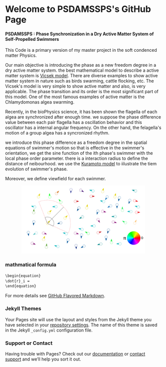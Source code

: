 # Welcome to PSDAMSSPS's GitHub Page

#### PSDAMSSPS : Phase Synchronization in a Dry Active Matter System of Self-Propelled Swimmers 

This Code is a primary version of my master project in the soft condenced matter Physics.

Our main objective is introducing the phase as a new freedom degree in a dry active matter system. the best mathematical model to describe a active matter system is [Vicsek model](https://en.wikipedia.org/wiki/Vicsek_model). There are diverse examples to show active matter system in nature such as birds swarming, cattle flocking, etc. 
The Vicsek's model is very simple to show active matter and also, is very applicable. The phase transition and its order is the most significant part of this model. One of the most famous examples of active matter is the Chlamydomonas algea swarming.

Recently, in the bioPhysics science, it has been shown the flagella of each algea are synchronized after enough time. we suppose the phase difference value between each pair flagella has a oscillation behavior and this oscillator has a internal angular frequency. On the other hand, the felagella's motion of a group algea has a syncronized rhythm. 

we introduce this phase difference as a freedom degree in the spatial equations of swimmer's motion so that is effective in the swimmer's orientation, we get the sine function of the ith phase's swimmer with the local phase order parameter. there is a interaction radius to define the distance of neibourhood. we use the [Kuramoto model](https://en.wikipedia.org/wiki/Kuramoto_model) to iilustrate the tiem evolution of swimmer's phase. 

Moreover, we define viewfield for each swimmer.

<p align="center">
  <img src="tempScheme.png" width="400px">
</p>

### mathmatical formula

```markdown
\begin{equation}
\dot{r}_i = 
\end{equation}
```

For more details see [GitHub Flavored Markdown](https://guides.github.com/features/mastering-markdown/).

### Jekyll Themes

Your Pages site will use the layout and styles from the Jekyll theme you have selected in your [repository settings](https://github.com/rasoulkajouri/codes/settings). The name of this theme is saved in the Jekyll `_config.yml` configuration file.

### Support or Contact

Having trouble with Pages? Check out our [documentation](https://help.github.com/categories/github-pages-basics/) or [contact support](https://github.com/contact) and we’ll help you sort it out.
